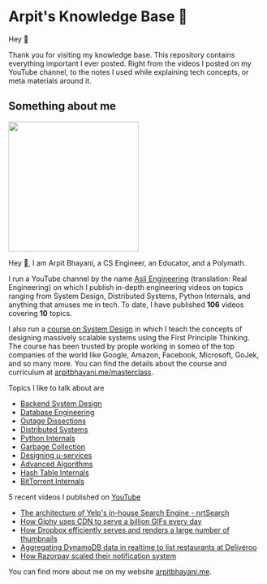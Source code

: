 # Arpit's Knowledge Base 🧠

Hey 🙌‍

Thank you for visiting my knowledge base. This repository contains everything important I ever posted. Right from the videos I posted on my YouTube channel, to the notes I used while explaining tech concepts, or meta materials around it.

## Something about me

<img width="256px" src="https://arpitbhayani.me/static/img/arpit.jpg" />

Hey 🙌‍, I am Arpit Bhayani, a CS Engineer, an Educator, and a Polymath.

I run a YouTube channel by the name [Asli Engineering](asliengineering.com) (translation: Real Engineering) on which I publish in-depth engineering videos on topics ranging from System Design,
Distributed Systems, Python Internals, and anything that amuses me in tech. To date, I have published **106** videos covering **10** topics.

I also run a [course on System Design](https://arpitbhayani.me/masterclass) in which I teach the concepts of designing massively scalable systems using the First Principle Thinking. The course has been trusted by prople working in someo of the top companies of the world like Google, Amazon, Facebook, Microsoft, GoJek, and so many more. You can find the details about the course and curriculum at [arpitbhayani.me/masterclass](https://arpitbhayani.me/masterclass).

Topics I like to talk about are

 - [Backend System Design](https://arpitbhayani.me/system-design)
 - [Database Engineering](https://arpitbhayani.me/database-engineering)
 - [Outage Dissections](https://arpitbhayani.me/outage-dissections)
 - [Distributed Systems](https://arpitbhayani.me/distributed-systems)
 - [Python Internals](https://arpitbhayani.me/python-internals)
 - [Garbage Collection](https://arpitbhayani.me/garbage-collection)
 - [Designing μ-services](https://arpitbhayani.me/microservices)
 - [Advanced Algorithms](https://arpitbhayani.me/advanced-algorithms)
 - [Hash Table Internals](https://arpitbhayani.me/hash-table-internals)
 - [BitTorrent Internals](https://arpitbhayani.me/bittorrent-internals)

5 recent videos I published on [YouTube](https://www.youtube.com/c/ArpitBhayani)

 - [The architecture of Yelp's in-house Search Engine - nrtSearch](https://youtube.com/watch?v=i8MweKYoG1U)
 - [How Giphy uses CDN to serve a billion GIFs every day](https://youtube.com/watch?v=-bo7oVejgRM)
 - [How Dropbox efficiently serves and renders a large number of thumbnails](https://youtube.com/watch?v=FczWm6kx0Kg)
 - [Aggregating DynamoDB data in realtime to list restaurants at Deliveroo](https://youtube.com/watch?v=VNvTEin2liY)
 - [How Razorpay scaled their notification system](https://youtube.com/watch?v=DQwlmTvs6xA)

You can find more about me on my website [arpitbhayani.me](arpitbhayani.me).